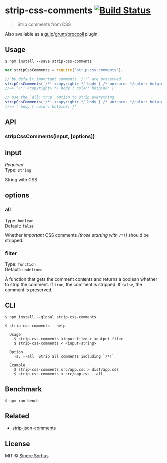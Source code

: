 # strip-css-comments [![Build Status](https://travis-ci.org/sindresorhus/strip-css-comments.svg?branch=master)](https://travis-ci.org/sindresorhus/strip-css-comments)

> Strip comments from CSS

Also available as a [gulp](https://github.com/sindresorhus/gulp-strip-css-comments)/[grunt](https://github.com/sindresorhus/grunt-strip-css-comments)/[broccoli](https://github.com/sindresorhus/broccoli-strip-css-comments) plugin.


## Usage

```
$ npm install --save strip-css-comments
```

```js
var stripCssComments = require('strip-css-comments');

// by default important comments `/*!` are preserved
stripCssComments('/*! <copyright> */ body { /* unicorns */color: hotpink; }');
//=> '/*! <copyright> */ body { color: hotpink; }'

// use the `all: true` option to strip everything
stripCssComments('/*! <copyright> */ body { /* unicorns */color: hotpink; }', {all: true});
//=> ' body { color: hotpink; }'
```


## API

### stripCssComments(input, [options])

## input

*Required*  
Type: `string`

String with CSS.

## options

### all

Type: `boolean`  
Default: `false`

Whether *important* CSS comments *(those starting with `/*!`)* should be stripped.

### filter

Type: `function`  
Default: `undefined`

A function that gets the comment contents and returns a boolean whether to strip the comment. If `true`, the comment is stripped. If `false`, the comment is preserved.

## CLI

```
$ npm install --global strip-css-comments
```

```
$ strip-css-comments --help

  Usage
    $ strip-css-comments <input-file> > <output-file>
    $ strip-css-comments < <input-string>

  Option
    -a, --all  Strip all comments including `/*!`

  Example
    $ strip-css-comments src/app.css > dist/app.css
    $ strip-css-comments < src/app.css --all
```


## Benchmark

```
$ npm run bench
```


## Related

- [strip-json-comments](https://github.com/sindresorhus/strip-json-comments)


## License

MIT © [Sindre Sorhus](http://sindresorhus.com)
